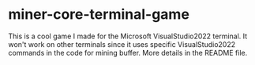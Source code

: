# miner-core-terminal-game
This is a cool game I made for the Microsoft VisualStudio2022 terminal. It won't work on other terminals since it uses specific VisualStudio2022 commands in the code for mining buffer. More details in the README file.
